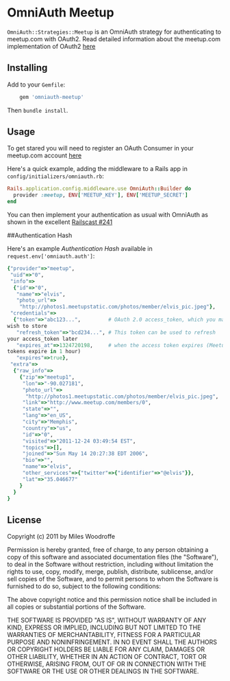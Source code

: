 # OmniAuth Meetup

`OmniAuth::Strategies::Meetup` is an OmniAuth strategy for authenticating to
meetup.com with OAuth2. Read detailed information about the meetup.com
implementation of OAuth2
[here](http://www.meetup.com/meetup_api/auth/#oauth2)

## Installing

Add to your `Gemfile`:

```ruby
    gem 'omniauth-meetup'
```

Then `bundle install`.

## Usage

To get stared you will need to register an OAuth Consumer in your
meetup.com account
[here](http://www.meetup.com/meetup_api/oauth_consumers/)

Here's a quick example, adding the middleware to a Rails app in
`config/initializers/omniauth.rb`:

```ruby
Rails.application.config.middleware.use OmniAuth::Builder do
  provider :meetup, ENV['MEETUP_KEY'], ENV['MEETUP_SECRET']
end
```
You can then implement your authentication as usual with OmniAuth as
shown in the excellent [Railscast
#241](http://railscasts.com/episodes/241-simple-omniauth)

##Authentication Hash

Here's an example *Authentication Hash* available in
`request.env['omniauth.auth']`:

```ruby
{"provider"=>"meetup",
 "uid"=>"0",
 "info"=>
  {"id"=>"0",
   "name"=>"elvis",
   "photo_url"=>
    "http://photos1.meetupstatic.com/photos/member/elvis_pic.jpeg"},
 "credentials"=>
  {"token"=>"abc123...",         # OAuth 2.0 access_token, which you may
wish to store
   "refresh_token"=>"bcd234...", # This token can be used to refresh
your access_token later
   "expires_at"=>1324720198,     # when the access token expires (Meetup
tokens expire in 1 hour)
   "expires"=>true},
 "extra"=>
  {"raw_info"=>
    {"zip"=>"meetup1",
     "lon"=>"-90.027181",
     "photo_url"=>
      "http://photos1.meetupstatic.com/photos/member/elvis_pic.jpeg",
     "link"=>"http://www.meetup.com/members/0",
     "state"=>"",
     "lang"=>"en_US",
     "city"=>"Memphis",
     "country"=>"us",
     "id"=>"0",
     "visited"=>"2011-12-24 03:49:54 EST",
     "topics"=>[],
     "joined"=>"Sun May 14 20:27:38 EDT 2006",
     "bio"=>"",
     "name"=>"elvis",
     "other_services"=>{"twitter"=>{"identifier"=>"@elvis"}},
     "lat"=>"35.046677"
    }
  }
}
```

## License

Copyright (c) 2011 by Miles Woodroffe

Permission is hereby granted, free of charge, to any person obtaining a
copy of this software and associated documentation files (the
"Software"), to deal in the Software without restriction, including
without limitation the rights to use, copy, modify, merge, publish,
distribute, sublicense, and/or sell copies of the Software, and to
permit persons to whom the Software is furnished to do so, subject to
the following conditions:

The above copyright notice and this permission notice shall be included
in all copies or substantial portions of the Software.

THE SOFTWARE IS PROVIDED "AS IS", WITHOUT WARRANTY OF ANY KIND, EXPRESS
OR IMPLIED, INCLUDING BUT NOT LIMITED TO THE WARRANTIES OF
MERCHANTABILITY, FITNESS FOR A PARTICULAR PURPOSE AND NONINFRINGEMENT.
IN NO EVENT SHALL THE AUTHORS OR COPYRIGHT HOLDERS BE LIABLE FOR ANY
CLAIM, DAMAGES OR OTHER LIABILITY, WHETHER IN AN ACTION OF CONTRACT,
TORT OR OTHERWISE, ARISING FROM, OUT OF OR IN CONNECTION WITH THE
SOFTWARE OR THE USE OR OTHER DEALINGS IN THE SOFTWARE.
